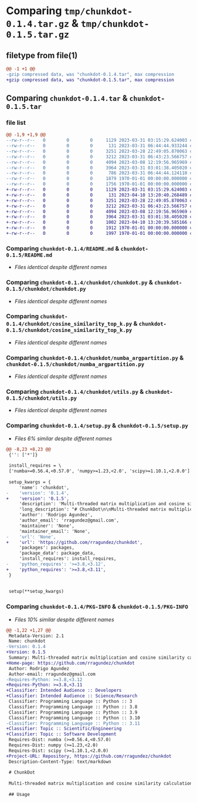 # Comparing `tmp/chunkdot-0.1.4.tar.gz` & `tmp/chunkdot-0.1.5.tar.gz`

## filetype from file(1)

```diff
@@ -1 +1 @@
-gzip compressed data, was "chunkdot-0.1.4.tar", max compression
+gzip compressed data, was "chunkdot-0.1.5.tar", max compression
```

## Comparing `chunkdot-0.1.4.tar` & `chunkdot-0.1.5.tar`

### file list

```diff
@@ -1,9 +1,9 @@
--rw-r--r--   0        0        0     1129 2023-03-31 03:15:29.624003 chunkdot-0.1.4/README.md
--rw-r--r--   0        0        0      131 2023-03-31 06:44:44.933244 chunkdot-0.1.4/chunkdot/__init__.py
--rw-r--r--   0        0        0     3251 2023-03-28 22:49:05.870063 chunkdot-0.1.4/chunkdot/chunkdot.py
--rw-r--r--   0        0        0     3212 2023-03-31 06:43:23.566757 chunkdot-0.1.4/chunkdot/cosine_similarity_top_k.py
--rw-r--r--   0        0        0     4094 2023-03-08 12:19:56.965969 chunkdot-0.1.4/chunkdot/numba_argpartition.py
--rw-r--r--   0        0        0     3964 2023-03-31 03:01:38.405020 chunkdot-0.1.4/chunkdot/utils.py
--rw-r--r--   0        0        0      786 2023-03-31 06:44:44.124110 chunkdot-0.1.4/pyproject.toml
--rw-r--r--   0        0        0     1879 1970-01-01 00:00:00.000000 chunkdot-0.1.4/setup.py
--rw-r--r--   0        0        0     1756 1970-01-01 00:00:00.000000 chunkdot-0.1.4/PKG-INFO
+-rw-r--r--   0        0        0     1129 2023-03-31 03:15:29.624003 chunkdot-0.1.5/README.md
+-rw-r--r--   0        0        0      131 2023-04-10 13:20:40.268489 chunkdot-0.1.5/chunkdot/__init__.py
+-rw-r--r--   0        0        0     3251 2023-03-28 22:49:05.870063 chunkdot-0.1.5/chunkdot/chunkdot.py
+-rw-r--r--   0        0        0     3212 2023-03-31 06:43:23.566757 chunkdot-0.1.5/chunkdot/cosine_similarity_top_k.py
+-rw-r--r--   0        0        0     4094 2023-03-08 12:19:56.965969 chunkdot-0.1.5/chunkdot/numba_argpartition.py
+-rw-r--r--   0        0        0     3964 2023-03-31 03:01:38.405020 chunkdot-0.1.5/chunkdot/utils.py
+-rw-r--r--   0        0        0     1002 2023-04-10 13:20:39.585166 chunkdot-0.1.5/pyproject.toml
+-rw-r--r--   0        0        0     1912 1970-01-01 00:00:00.000000 chunkdot-0.1.5/setup.py
+-rw-r--r--   0        0        0     1997 1970-01-01 00:00:00.000000 chunkdot-0.1.5/PKG-INFO
```

### Comparing `chunkdot-0.1.4/README.md` & `chunkdot-0.1.5/README.md`

 * *Files identical despite different names*

### Comparing `chunkdot-0.1.4/chunkdot/chunkdot.py` & `chunkdot-0.1.5/chunkdot/chunkdot.py`

 * *Files identical despite different names*

### Comparing `chunkdot-0.1.4/chunkdot/cosine_similarity_top_k.py` & `chunkdot-0.1.5/chunkdot/cosine_similarity_top_k.py`

 * *Files identical despite different names*

### Comparing `chunkdot-0.1.4/chunkdot/numba_argpartition.py` & `chunkdot-0.1.5/chunkdot/numba_argpartition.py`

 * *Files identical despite different names*

### Comparing `chunkdot-0.1.4/chunkdot/utils.py` & `chunkdot-0.1.5/chunkdot/utils.py`

 * *Files identical despite different names*

### Comparing `chunkdot-0.1.4/setup.py` & `chunkdot-0.1.5/setup.py`

 * *Files 6% similar despite different names*

```diff
@@ -8,23 +8,23 @@
 {'': ['*']}
 
 install_requires = \
 ['numba>=0.56.4,<0.57.0', 'numpy>=1.23,<2.0', 'scipy>=1.10.1,<2.0.0']
 
 setup_kwargs = {
     'name': 'chunkdot',
-    'version': '0.1.4',
+    'version': '0.1.5',
     'description': 'Multi-threaded matrix multiplication and cosine similarity calculations.',
     'long_description': "# ChunkDot\n\nMulti-threaded matrix multiplication and cosine similarity calculations. Appropriate for the calculation of the K most similar items for a large number of items (~1 Million) by partitioning the item matrix representation (embeddings) and using Numba to accelerate the calculations.\n\n## Usage\n\n```bash\npip install -U chunkdot\n```\n\nCalculate the 50 most similar and dissimilar items for 100K items.\n\n```python\nimport numpy as np\nfrom chunkdot import cosine_similarity_top_k\n\nembeddings = np.random.randn(100000, 256)\n# using all you system's memory\ncosine_similarity_top_k(embeddings, top_k=50)\n# most dissimilar items using 20GB\ncosine_similarity_top_k(embeddings, top_k=-50, max_memory=20E9)\n```\n```\n<100000x100000 sparse matrix of type '<class 'numpy.float64'>'\n with 5000000 stored elements in Compressed Sparse Row format>\n```\n\n## The execution time\n\n```python\nfrom timeit import timeit\nimport numpy as np\nfrom chunkdot import cosine_similarity_top_k\n\nembeddings = np.random.randn(100000, 256)\ntimeit(lambda: cosine_similarity_top_k(embeddings, top_k=50, max_memory=20E9), number=1)\n```\n```\n58.611996899999994\n```\n",
     'author': 'Rodrigo Agundez',
     'author_email': 'rragundez@gmail.com',
     'maintainer': 'None',
     'maintainer_email': 'None',
-    'url': 'None',
+    'url': 'https://github.com/rragundez/chunkdot',
     'packages': packages,
     'package_data': package_data,
     'install_requires': install_requires,
-    'python_requires': '>=3.8,<3.12',
+    'python_requires': '>=3.8,<3.11',
 }
 
 
 setup(**setup_kwargs)
```

### Comparing `chunkdot-0.1.4/PKG-INFO` & `chunkdot-0.1.5/PKG-INFO`

 * *Files 10% similar despite different names*

```diff
@@ -1,22 +1,27 @@
 Metadata-Version: 2.1
 Name: chunkdot
-Version: 0.1.4
+Version: 0.1.5
 Summary: Multi-threaded matrix multiplication and cosine similarity calculations.
+Home-page: https://github.com/rragundez/chunkdot
 Author: Rodrigo Agundez
 Author-email: rragundez@gmail.com
-Requires-Python: >=3.8,<3.12
+Requires-Python: >=3.8,<3.11
+Classifier: Intended Audience :: Developers
+Classifier: Intended Audience :: Science/Research
 Classifier: Programming Language :: Python :: 3
 Classifier: Programming Language :: Python :: 3.8
 Classifier: Programming Language :: Python :: 3.9
 Classifier: Programming Language :: Python :: 3.10
-Classifier: Programming Language :: Python :: 3.11
+Classifier: Topic :: Scientific/Engineering
+Classifier: Topic :: Software Development
 Requires-Dist: numba (>=0.56.4,<0.57.0)
 Requires-Dist: numpy (>=1.23,<2.0)
 Requires-Dist: scipy (>=1.10.1,<2.0.0)
+Project-URL: Repository, https://github.com/rragundez/chunkdot
 Description-Content-Type: text/markdown
 
 # ChunkDot
 
 Multi-threaded matrix multiplication and cosine similarity calculations. Appropriate for the calculation of the K most similar items for a large number of items (~1 Million) by partitioning the item matrix representation (embeddings) and using Numba to accelerate the calculations.
 
 ## Usage
```

